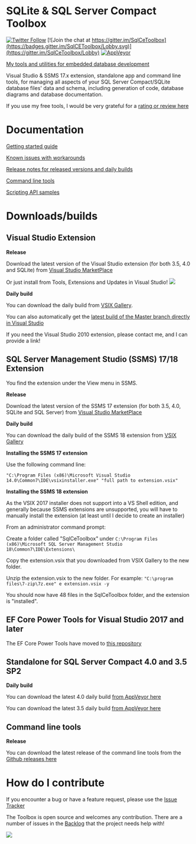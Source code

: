 # SQLite & SQL Server Compact Toolbox

[![Twitter Follow](https://img.shields.io/twitter/follow/ErikEJ.svg?style=social&label=Follow)](http://twitter.com/ErikEJ) [![Join the chat at https://gitter.im/SqlCeToolbox](https://badges.gitter.im/SqlCEToolbox/Lobby.svg)](https://gitter.im/SqlCeToolbox/Lobby)  [![AppVeyor](https://ci.appveyor.com/api/projects/status/r3pv323quuaoqw4f?svg=true)](https://ci.appveyor.com/project/ErikEJ/sqlcetoolbox/branch/master) 

[My tools and utilities for embedded database development](http://erikej.github.io/SqlCeToolbox/)

Visual Studio & SSMS 17.x extension, standalone app and command line tools, for managing all aspects of your SQL Server Compact/SQLite database files' data and schema, including generation of code, database diagrams and database documentation.

If you use my free tools, I would be very grateful for a [rating or review here](https://marketplace.visualstudio.com/items?itemName=ErikEJ.SQLServerCompactSQLiteToolbox#review-details)

# Documentation

[Getting started guide](https://github.com/ErikEJ/SqlCeToolbox/wiki)

[Known issues with workarounds](https://github.com/ErikEJ/SqlCeToolbox/wiki/Known-issues)

[Release notes for released versions and daily builds](https://github.com/ErikEJ/SqlCeToolbox/wiki/Release-notes)

[Command line tools](https://github.com/ErikEJ/SqlCeToolbox/wiki/Command-line-tools)

[Scripting API samples](https://github.com/ErikEJ/SqlCeToolbox/wiki/Scripting-API-samples)

# Downloads/builds

## Visual Studio Extension

**Release**

Download the latest version of the Visual Studio extension (for both 3.5, 4.0 and SQLite) from [Visual Studio MarketPlace](https://marketplace.visualstudio.com/items?itemName=ErikEJ.SQLServerCompactSQLiteToolbox)

Or just install from Tools, Extensions and Updates in Visual Studio! ![](https://github.com/ErikEJ/SqlCeToolbox/blob/master/img/ext.png)

**Daily build**

You can download the daily build from [VSIX Gallery](http://vsixgallery.com/extensions/41521019-e4c7-480c-8ea8-fc4a2c6f50aa/extension.vsix). 

You can also automatically get the [latest build of the Master branch directly in Visual Studio](https://github.com/ErikEJ/SqlCeToolbox/wiki/Subscribing-to-latest-%22daily%22-build)

If you need the Visual Studio 2010 extension, please contact me, and I can provide a link! 

## SQL Server Management Studio (SSMS) 17/18 Extension

You find the extension under the View menu in SSMS.

**Release**

Download the latest version of the SSMS 17 extension (for both 3.5, 4.0, SQLite and SQL Server) from [Visual Studio MarketPlace](https://marketplace.visualstudio.com/items?itemName=ErikEJ.SQLServerCompactSQLiteToolboxforSSMS)

**Daily build**

You can download the daily build of the SSMS 18 extension from [VSIX Gallery](http://vsixgallery.com/extensions/d6c77c32-fe4b-4f6d-ad5d-f7b755212760/extension.vsix)

**Installing the SSMS 17 extension**

Use the following command line:

`"C:\Program Files (x86)\Microsoft Visual Studio 14.0\Common7\IDE\vsixinstaller.exe" "full path to extension.vsix"`

**Installing the SSMS 18 extension**

As the VSIX 2017 installer does not support into a VS Shell edition, and generally because SSMS extensions are unsupported, you will have to manually install the extension (at least until I decide to create an installer)

From an administrator command prompt:

Create a folder called "SqlCeToolbox" under `C:\Program Files (x86)\Microsoft SQL Server Management Studio 18\Common7\IDE\Extensions\`

Copy the extension.vsix that you downloaded from VSIX Gallery to the new folder.

Unzip the extension.vsix to the new folder. For example: `"C:\program files\7-zip\7z.exe" e extension.vsix -y`

You should now have 48 files in the SqlCeToolbox folder, and the extension is "installed".

## EF Core Power Tools for Visual Studio 2017 and later

The EF Core Power Tools have moved to [this repository](https://github.com/ErikEJ/EFCorePowerTools)

## Standalone for SQL Server Compact 4.0 and 3.5 SP2 

**Daily build**

You can download the latest 4.0 daily build [from AppVeyor here](https://ci.appveyor.com/api/projects/ErikEJ/sqlcetoolbox/artifacts/SqlCe40ToolBox.zip?branch=master)

You can download the latest 3.5 daily build [from AppVeyor here](https://ci.appveyor.com/api/projects/ErikEJ/sqlcetoolbox/artifacts/SqlCe35ToolBox.zip?branch=master)

## Command line tools

**Release**

You can download the latest release of the command line tools from the [Github releases here](https://github.com/ErikEJ/SqlCeToolbox/releases)

# How do I contribute

If you encounter a bug or have a feature request, please use the [Issue Tracker](https://github.com/ErikEJ/SqlCeToolbox/issues/new)

The Toolbox is open source and welcomes any contribution. There are a number of issues in the [Backlog](https://github.com/ErikEJ/SqlCeToolbox/issues?q=is%3Aissue+milestone%3ABacklog+is%3Aclosed) that the project needs help with!

![](https://github.com/ErikEJ/SqlCeToolbox/blob/master/img/toolbox1.png)
